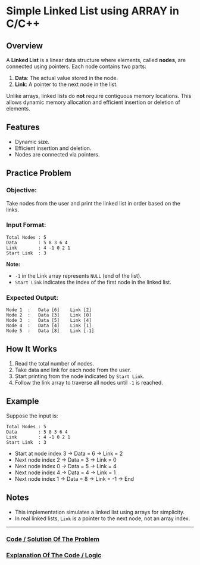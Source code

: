 # Simple Linked List using ARRAY in C/C++

## Overview

A **Linked List** is a linear data structure where elements, called **nodes**, are connected using pointers. Each node contains two parts:

1. **Data**: The actual value stored in the node.
2. **Link**: A pointer to the next node in the list.

Unlike arrays, linked lists do **not** require contiguous memory locations. This allows dynamic memory allocation and efficient insertion or deletion of elements.



## Features

* Dynamic size.
* Efficient insertion and deletion.
* Nodes are connected via pointers.



## Practice Problem

### Objective:

Take nodes from the user and print the linked list in order based on the links.

### Input Format:

```
Total Nodes : 5
Data        : 5 8 3 6 4
Link        : 4 -1 0 2 1
Start Link  : 3
```

**Note:**

* `-1` in the Link array represents `NULL` (end of the list).
* `Start Link` indicates the index of the first node in the linked list.

### Expected Output:

```
Node 1  :   Data [6]    Link [2]
Node 2  :   Data [3]    Link [0]
Node 3  :   Data [5]    Link [4]
Node 4  :   Data [4]    Link [1]
Node 5  :   Data [8]    Link [-1]
```



## How It Works

1. Read the total number of nodes.
2. Take data and link for each node from the user.
3. Start printing from the node indicated by `Start Link`.
4. Follow the link array to traverse all nodes until `-1` is reached.



## Example

Suppose the input is:

```
Total Nodes : 5
Data        : 5 8 3 6 4
Link        : 4 -1 0 2 1
Start Link  : 3
```

* Start at node index 3 → Data = 6 → Link = 2
* Next node index 2 → Data = 3 → Link = 0
* Next node index 0 → Data = 5 → Link = 4
* Next node index 4 → Data = 4 → Link = 1
* Next node index 1 → Data = 8 → Link = -1 → End



## Notes

* This implementation simulates a linked list using arrays for simplicity.
* In real linked lists, `Link` is a pointer to the next node, not an array index.

---

### [Code / Solution Of The Problem](https://github.com/rudrakaiser/DSA/blob/main/02_Data_Structures/LinkedList/Linked_List_using_Array/Linked_List_Using_Array.cpp)
### [Explanation Of The Code / Logic](https://github.com/rudrakaiser/DSA/blob/main/02_Data_Structures/LinkedList/Linked_List_using_Array/Logical_Explanation.md)